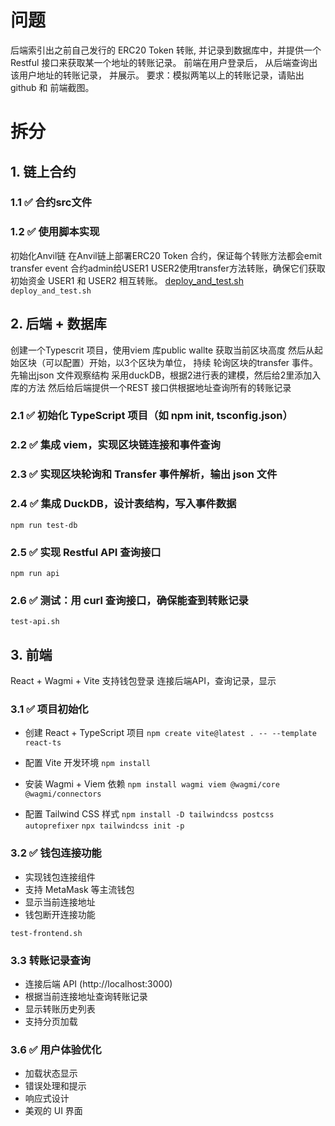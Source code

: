 # 问题
后端索引出之前自己发行的 ERC20 Token 转账, 并记录到数据库中，并提供一个 Restful 接口来获取某一个地址的转账记录。
前端在用户登录后， 从后端查询出该用户地址的转账记录， 并展示。
要求：模拟两笔以上的转账记录，请贴出 github 和 前端截图。

# 拆分

## 1. 链上合约

### 1.1 ✅ 合约src文件

### 1.2 ✅ 使用脚本实现

初始化Anvil链
在Anvil链上部署ERC20 Token 合约，保证每个转账方法都会emit transfer event
合约admin给USER1 USER2使用transfer方法转账，确保它们获取初始资金
USER1 和 USER2 相互转账。
[deploy_and_test.sh](on_chain/deploy_and_test.sh)
`deploy_and_test.sh`

## 2. 后端 + 数据库

创建一个Typescrit 项目，使用viem 库public wallte
获取当前区块高度
然后从起始区块（可以配置）开始，以3个区块为单位，
持续 轮询区块的transfer 事件。
先输出json 文件观察结构
采用duckDB，根据2进行表的建模，然后给2里添加入库的方法
然后给后端提供一个REST 接口供根据地址查询所有的转账记录

### 2.1 ✅ 初始化 TypeScript 项目（如 npm init, tsconfig.json）
### 2.2 ✅ 集成 viem，实现区块链连接和事件查询
### 2.3 ✅ 实现区块轮询和 Transfer 事件解析，输出 json 文件
### 2.4 ✅ 集成 DuckDB，设计表结构，写入事件数据
`npm run test-db`
### 2.5 ✅ 实现 Restful API 查询接口
`npm run api`
### 2.6 ✅ 测试：用 curl 查询接口，确保能查到转账记录
`test-api.sh`


## 3. 前端

React + Wagmi + Vite
支持钱包登录
连接后端API，查询记录，显示

### 3.1 ✅ 项目初始化
- 创建 React + TypeScript 项目
`npm create vite@latest . -- --template react-ts`
- 配置 Vite 开发环境 `npm install`
- 安装 Wagmi + Viem 依赖
`npm install wagmi viem @wagmi/core @wagmi/connectors`

- 配置 Tailwind CSS 样式
`npm install -D tailwindcss postcss autoprefixer`
`npx tailwindcss init -p`



### 3.2 ✅ 钱包连接功能
- 实现钱包连接组件
- 支持 MetaMask 等主流钱包
- 显示当前连接地址
- 钱包断开连接功能

`test-frontend.sh`


### 3.3 转账记录查询
- 连接后端 API (http://localhost:3000)
- 根据当前连接地址查询转账记录
- 显示转账历史列表
- 支持分页加载


### 3.6 ✅ 用户体验优化
- 加载状态显示
- 错误处理和提示
- 响应式设计
- 美观的 UI 界面

